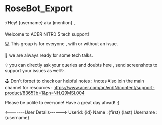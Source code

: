 # RoseBot_Export

⚡️Hey! {username} aka {mention} ,

Welcome to ACER NITRO 5  tech support!

💻  This group is for everyone , with or without an issue.

📲 we are always ready for some tech talks. 

💡 you can directly ask your queries and doubts here , 
      send screenshots to support your issues as well✨. 

🕹 Don't forget to check our helpful notes    :   /notes
Also join the main channel for resources : https://www.acer.com/ac/en/IN/content/support-product/8365?b=1&pn=NH.Q9MSI.004

Please be polite to everyone!
Have a great day ahead!
;)

<-------User Details------>
Userid: {id}
Name : {first} {last}
Username : {username}
